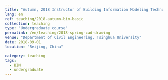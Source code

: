 ```yaml
---
title: "Autumn, 2018 Instructor of Building Information Modeling Technology"
lang: en
ref: teaching/2018-autumn-bim-basic
collection: teaching
type: "Undergraduate course"
permalink: /en/teaching/2018-spring-cad-drawing
venue: "Department of Civil Engineering, Tsinghua University"
date: 2018-09-01
location: "Beijing, China"

category: teaching
tags: 
  - BIM
  - undergraduate
---
```

